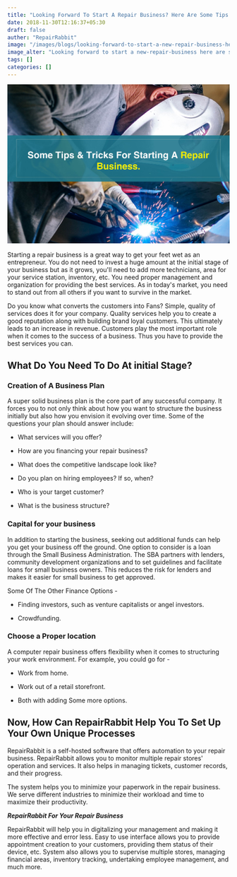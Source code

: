 ```yaml
---
title: "Looking Forward To Start A Repair Business? Here Are Some Tips & Tricks For You."
date: 2018-11-30T12:16:37+05:30
draft: false
auther: "RepairRabbit"
image: "/images/blogs/looking-forward-to-start-a-new-repair-business-here-are-some-tips-and-tricks-min.jpg"
image_alter: "Looking forward to start a new-repair-business here are some/tips and tricks"
tags: []
categories: []
---
```


<img src="/images/blogs/looking-forward-to-start-a-new-repair-business-here-are-some-tips-and-tricks-min.jpg" alt="Looking forward to start a new-repair-business here are some/tips and tricks"/>

Starting a repair business is a great way to get your feet wet as an entrepreneur. You do not need to invest a huge amount at the initial stage of your business but as it grows, you'll need to add more technicians, area for your service station, inventory, etc. You need proper management and organization for providing the best services. As in today's market, you need to stand out from all others if you want to survive in the market.

Do you know what converts the customers into Fans? Simple, quality of services does it for your company. Quality services help you to create a good reputation along with building brand loyal customers. This ultimately leads to an increase in revenue. Customers play the most important role when it comes to the success of a business. Thus you have to provide the best services you can.

## What Do You Need To Do At initial Stage?

### Creation of A Business Plan 

A super solid business plan is the core part of any successful company. It forces you to not only think about how you want to structure the business initially but also how you envision it evolving over time. Some of the questions your plan should answer include: 

- What services will you offer? 

- How are you financing your repair business?

- What does the competitive landscape look like?

- Do you plan on hiring employees? If so, when?

- Who is your target customer?

- What is the business structure? 

### Capital for your business

In addition to starting the business, seeking out additional funds can help you get your business off the ground. One option to consider is a loan through the Small Business Administration. The SBA partners with lenders, community development organizations and to set guidelines and facilitate loans for small business owners. This reduces the risk for lenders and makes it easier for small business to get approved.

Some Of The Other Finance Options - 

- Finding investors, such as venture capitalists or angel investors.

- Crowdfunding.

### Choose a Proper location

A computer repair business offers flexibility when it comes to structuring your work environment. For example, you could go for - 

- Work from home.

- Work out of a retail storefront.

- Both with adding Some more options.

## Now, How Can RepairRabbit Help You To Set Up Your Own Unique Processes

RepairRabbit is a self-hosted software that offers automation to your repair business. RepairRabbit allows you to monitor multiple repair stores' operation and services. It also helps in managing tickets, customer records, and their progress.

The system helps you to minimize your paperwork in the repair business. We serve different industries to minimize their workload and time to maximize their productivity.

___RepairRabbit For Your Repair Business___

RepairRabbit will help you in digitalizing your management and making it more effective and error less. Easy to use interface allows you to provide appointment creation to your customers, providing them status of their device, etc. System also allows you to supervise multiple stores, managing financial areas, inventory tracking, undertaking employee management, and much more.